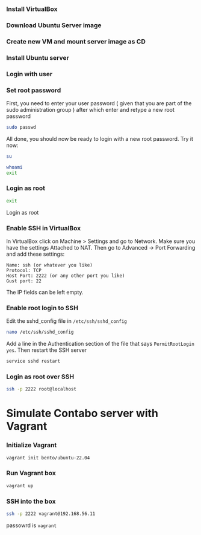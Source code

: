 ### Install VirtualBox
### Download Ubuntu Server image
### Create new VM and mount server image as CD
### Install Ubuntu server
### Login with user
### Set root password

First, you need to enter your user password ( given that you are part of the sudo administration group ) after which enter and retype a new root password

```bash
sudo passwd
```

All done, you should now be ready to login with a new root password. Try it now:

```bash
su
```

```bash
whoami
exit
```

### Login as root

```bash
exit
```

Login as root

### Enable SSH in VirtualBox

In VirtualBox click on Machine > Settings and go to Network.
Make sure you have the settings Attached to NAT.
Then go to Advanced -> Port Forwarding and add these settings:

```
Name: ssh (or whatever you like)
Protocol: TCP
Host Port: 2222 (or any other port you like)
Gust port: 22
```

The IP fields can be left empty.

### Enable root login to SSH

Edit the sshd_config file in `/etc/ssh/sshd_config`

```bash
nano /etc/ssh/sshd_config
```

Add a line in the Authentication section of the file that says `PermitRootLogin yes`.
Then restart the SSH server

```bash
service sshd restart
```

### Login as root over SSH

```bash
ssh -p 2222 root@localhost
```


# Simulate Contabo server with Vagrant

### Initialize Vagrant

```bash
vagrant init bento/ubuntu-22.04
```

### Run Vagrant box

```bash
vagrant up
```

### SSH into the box

```bash
ssh -p 2222 vagrant@192.168.56.11
```

passowrd is `vagrant`



